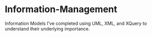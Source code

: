 # Information-Management
Information Models I've completed using UML, XML, and XQuery to understand their underlying importance.
